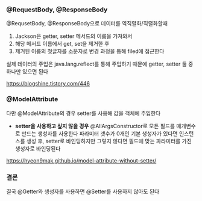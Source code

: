 ### @RequestBody, @ResponseBody
@RequsetBody, @ResponseBody으로 데이터를 역직렬화/직렬화할때
1. Jackson은 getter, setter 메서드의 이름을 가져와서
2. 해당 메서드 이름에서 get, set을 제거한 후
3. 제거된 이름의 첫글자를 소문자로 변경
과정을 통해 filed에 접근한다

실제 데이터의 주입은 java.lang.reflect를 통해 주입하기 때문에
getter, setter 둘 중 하나만 있으면 된다

https://blogshine.tistory.com/446
### @ModelAttribute
다만 @ModelAttribute의 경우 setter를 사용해 값을 객체에 주입한다
- **setter을 사용하고 싶지 않을 경우**
  @AllArgsConstructor로 모든 필드를 매개변수로 만드는 생성자를 사용한다
  파라미터 갯수가 0개인 기본 생성자가 있다면 인스턴스를 생성 후, setter로 바인딩하지만
  그렇지 않다면 필드에 맞는 파라미터를 가진 생성자로 바인딩된다
  
https://hyeon9mak.github.io/model-attribute-without-setter/

### 결론
결국 @Getter와 생성자를 사용하면 @Setter를 사용하지 않아도 된다